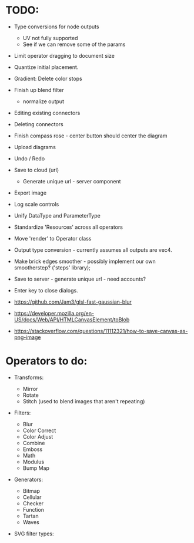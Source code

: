 # TODO:

* Type conversions for node outputs
  * UV not fully supported
  * See if we can remove some of the params
* Limit operator dragging to document size
* Quantize initial placement.
* Gradient: Delete color stops
* Finish up blend filter
  - normalize output
* Editing existing connectors
* Deleting connectors
* Finish compass rose - center button should center the diagram
* Upload diagrams
* Undo / Redo
* Save to cloud (url)
  * Generate unique url - server component
* Export image
* Log scale controls
* Unify DataType and ParameterType
* Standardize 'Resources' across all operators
* Move 'render' to Operator class
* Output type conversion - currently assumes all outputs are vec4.
* Make brick edges smoother - possibly implement our own smootherstep? ('steps' library);
* Save to server - generate unique url - need accounts?
* Enter key to close dialogs.

* https://github.com/Jam3/glsl-fast-gaussian-blur
* https://developer.mozilla.org/en-US/docs/Web/API/HTMLCanvasElement/toBlob
* https://stackoverflow.com/questions/11112321/how-to-save-canvas-as-png-image

# Operators to do:
  * Transforms:
    * Mirror
    * Rotate
    * Stitch (used to blend images that aren't repeating)
  * Filters:
    * Blur
    * Color Correct
    * Color Adjust
    * Combine
    * Emboss
    * Math
    * Modulus
    * Bump Map
  * Generators:
    * Bitmap
    * Cellular
    * Checker
    * Function
    * Tartan
    * Waves

  * SVG filter types:
    <feColorMatrix>
    <feComponentTransfer>
    <feComposite>
    <feConvolveMatrix>
    <feDiffuseLighting>
    <feDisplacementMap>
    <feImage>
    <feMerge>
    <feMorphology>
    <feOffset>
    <feSpecularLighting>
    <feTile>
    <feTurbulence>
